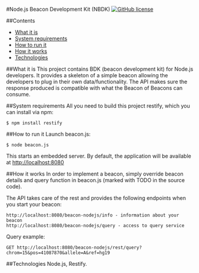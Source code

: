 #Node.js Beacon Development Kit (NBDK) [![GitHub license](https://img.shields.io/badge/license-mit-blue.svg)](https://raw.githubusercontent.com/mcupak/beacon-javascript/develop/LICENSE)

##Contents

* [What it is](#what-it-is)
* [System requirements](#system-requirements)
* [How to run it](#how-to-run-it)
* [How it works](#how-it-works)
* [Technologies](#technologies)

##What it is
This project contains BDK (beacon development kit) for Node.js developers.
It provides a skeleton of a simple beacon allowing the developers to plug in their own data/functionality.
The API makes sure the response produced is compatible with what the Beacon of Beacons can consume.

##System requirements
All you need to build this project restify, which you can install via npm:

    $ npm install restify

##How to run it
Launch beacon.js:

    $ node beacon.js

This starts an embedded server. By default, the application will be available at <http://localhost:8080>

##How it works
In order to implement a beacon, simply override beacon details and query function in beacon.js (marked with TODO in the source code).

The API takes care of the rest and provides the following endpoints when you start your beacon:

    http://localhost:8080/beacon-nodejs/info - information about your beacon
    http://localhost:8080/beacon-nodejs/query - access to query service

Query example:

    GET http://localhost:8080/beacon-nodejs/rest/query?chrom=15&pos=41087870&allele=A&ref=hg19

##Technologies
Node.js, Restify.
